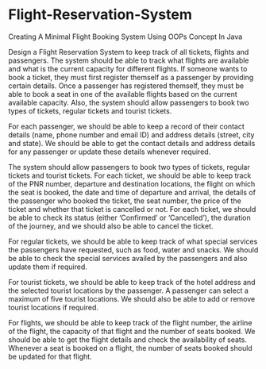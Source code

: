 # Flight-Reservation-System
Creating A Minimal Flight Booking System Using OOPs Concept In Java


Design a Flight Reservation System to keep track of all tickets, flights and passengers. The system should be able to track what flights are available and what is the current capacity for different flights. If someone wants to book a ticket, they must first register themself as a passenger by providing certain details. Once a passenger has registered themself, they must be able to book a seat in one of the available flights based on the current available capacity. Also, the system should allow passengers to book two types of tickets, regular tickets and tourist tickets.

For each passenger, we should be able to keep a record of their contact details (name, phone number and email ID) and address details (street, city and state). We should be able to get the contact details and address details for any passenger or update these details whenever required.

The system should allow passengers to book two types of tickets, regular tickets and tourist tickets. For each ticket, we should be able to keep track of the PNR number, departure and destination locations, the flight on which the seat is booked, the date and time of departure and arrival, the details of the passenger who booked the ticket, the seat number, the price of the ticket and whether that ticket is cancelled or not. For each ticket, we should be able to check its status (either ‘Confirmed’ or ‘Cancelled’), the duration of the journey, and we should also be able to cancel the ticket.

For regular tickets, we should be able to keep track of what special services the passengers have requested, such as food, water and snacks. We should be able to check the special services availed by the passengers and also update them if required.

For tourist tickets, we should be able to keep track of the hotel address and the selected tourist locations by the passenger. A passenger can select a maximum of five tourist locations. We should also be able to add or remove tourist locations if required.

For flights, we should be able to keep track of the flight number, the airline of the flight, the capacity of that flight and the number of seats booked. We should be able to get the flight details and check the availability of seats. Whenever a seat is booked on a flight, the number of seats booked should be updated for that flight.
